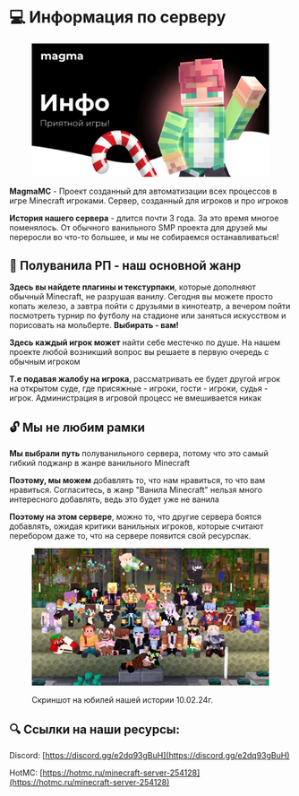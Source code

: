 # 💻 Информация по серверу

<figure><img src=".gitbook/assets/InShot_20231120_205954865.webp" alt=""><figcaption></figcaption></figure>

**MagmaMC** - Проект созданный для автоматизации всех процессов в игре Minecraft игроками. Сервер, созданный для игроков и про игроков

**История нашего сервера** - длится почти 3 года. За это время многое поменялось. От обычного ванильного SMP проекта для друзей мы переросли во что-то большее, и мы не собираемся останавливаться!

## :art: Полуванила РП - наш основной жанр

**Здесь вы найдете плагины и текстурпаки**, которые дополняют обычный Minecraft, не разрушая ванилу. Сегодня вы можете просто копать железо, а завтра пойти с друзьями в кинотеатр, а вечером пойти посмотреть турнир по футболу на стадионе или заняться искусством и порисовать на мольберте. **Выбирать - вам!**

**Здесь каждый игрок может** найти себе местечко по душе. На нашем проекте любой возникший вопрос вы решаете в первую очередь с обычным игроком

**Т.е подавая жалобу на игрока**, рассматривать ее будет другой игрок на открытом суде, где присяжные - игроки, гости - игроки, судья - игрок. Администрация в игровой процесс не вмешивается никак

## :unlock: Мы не любим рамки

**Мы выбрали путь** полуванильного сервера, потому что это самый гибкий поджанр в жанре ванильного Minecraft

**Поэтому, мы можем** добавлять то, что нам нравиться, то что вам нравиться. Согласитесь, в жанр "Ванила Minecraft" нельзя много интересного добавлять, ведь это будет уже не ванила

**Поэтому на этом сервере**, можно то, что другие сервера боятся добавлять, ожидая критики ванильных игроков, которые считают перебором даже то, что на сервере появится свой ресурспак.

<figure><img src=".gitbook/assets/изображение.png" alt=""><figcaption><p>Скриншот на юбилей нашей истории 10.02.24г.</p></figcaption></figure>

## :mag: Ссылки на наши ресурсы:

Discord: [https://discord.gg/e2dq93gBuH](https://discord.gg/e2dq93gBuH)

HotMC: [https://hotmc.ru/minecraft-server-254128](https://hotmc.ru/minecraft-server-254128)
